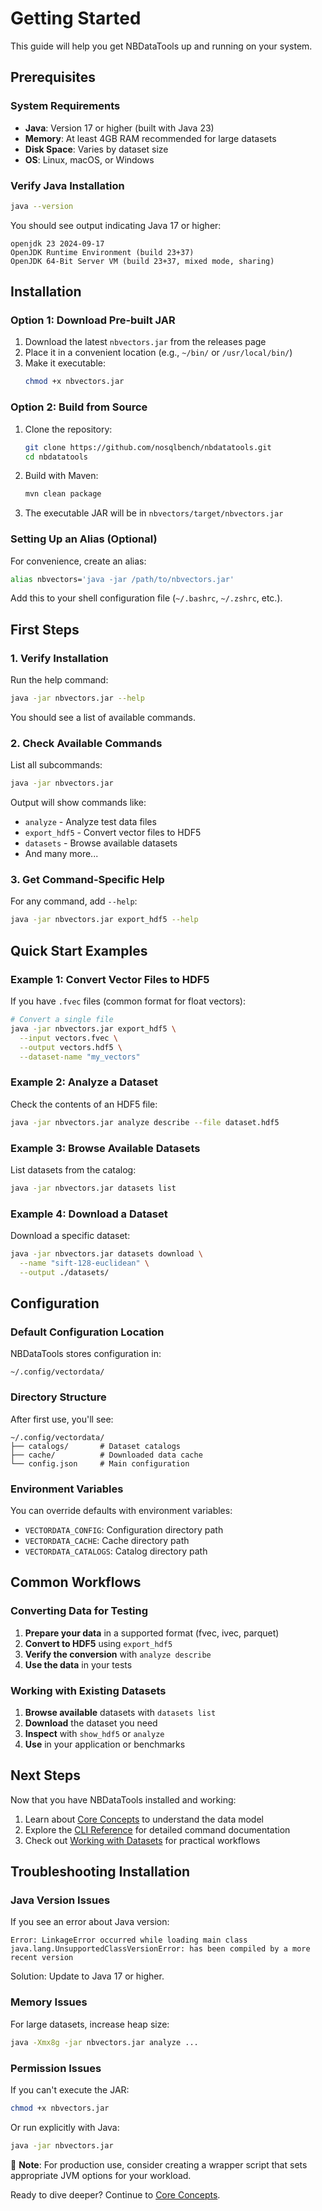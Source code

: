 # Getting Started

This guide will help you get NBDataTools up and running on your system.

## Prerequisites

### System Requirements

- **Java**: Version 17 or higher (built with Java 23)
- **Memory**: At least 4GB RAM recommended for large datasets
- **Disk Space**: Varies by dataset size
- **OS**: Linux, macOS, or Windows

### Verify Java Installation

```bash
java --version
```

You should see output indicating Java 17 or higher:
```
openjdk 23 2024-09-17
OpenJDK Runtime Environment (build 23+37)
OpenJDK 64-Bit Server VM (build 23+37, mixed mode, sharing)
```

## Installation

### Option 1: Download Pre-built JAR

1. Download the latest `nbvectors.jar` from the releases page
2. Place it in a convenient location (e.g., `~/bin/` or `/usr/local/bin/`)
3. Make it executable:
   ```bash
   chmod +x nbvectors.jar
   ```

### Option 2: Build from Source

1. Clone the repository:
   ```bash
   git clone https://github.com/nosqlbench/nbdatatools.git
   cd nbdatatools
   ```

2. Build with Maven:
   ```bash
   mvn clean package
   ```

3. The executable JAR will be in `nbvectors/target/nbvectors.jar`

### Setting Up an Alias (Optional)

For convenience, create an alias:

```bash
alias nbvectors='java -jar /path/to/nbvectors.jar'
```

Add this to your shell configuration file (`~/.bashrc`, `~/.zshrc`, etc.).

## First Steps

### 1. Verify Installation

Run the help command:

```bash
java -jar nbvectors.jar --help
```

You should see a list of available commands.

### 2. Check Available Commands

List all subcommands:

```bash
java -jar nbvectors.jar
```

Output will show commands like:
- `analyze` - Analyze test data files
- `export_hdf5` - Convert vector files to HDF5
- `datasets` - Browse available datasets
- And many more...

### 3. Get Command-Specific Help

For any command, add `--help`:

```bash
java -jar nbvectors.jar export_hdf5 --help
```

## Quick Start Examples

### Example 1: Convert Vector Files to HDF5

If you have `.fvec` files (common format for float vectors):

```bash
# Convert a single file
java -jar nbvectors.jar export_hdf5 \
  --input vectors.fvec \
  --output vectors.hdf5 \
  --dataset-name "my_vectors"
```

### Example 2: Analyze a Dataset

Check the contents of an HDF5 file:

```bash
java -jar nbvectors.jar analyze describe --file dataset.hdf5
```

### Example 3: Browse Available Datasets

List datasets from the catalog:

```bash
java -jar nbvectors.jar datasets list
```

### Example 4: Download a Dataset

Download a specific dataset:

```bash
java -jar nbvectors.jar datasets download \
  --name "sift-128-euclidean" \
  --output ./datasets/
```

## Configuration

### Default Configuration Location

NBDataTools stores configuration in:
```
~/.config/vectordata/
```

### Directory Structure

After first use, you'll see:
```
~/.config/vectordata/
├── catalogs/       # Dataset catalogs
├── cache/          # Downloaded data cache
└── config.json     # Main configuration
```

### Environment Variables

You can override defaults with environment variables:

- `VECTORDATA_CONFIG`: Configuration directory path
- `VECTORDATA_CACHE`: Cache directory path
- `VECTORDATA_CATALOGS`: Catalog directory path

## Common Workflows

### Converting Data for Testing

1. **Prepare your data** in a supported format (fvec, ivec, parquet)
2. **Convert to HDF5** using `export_hdf5`
3. **Verify the conversion** with `analyze describe`
4. **Use the data** in your tests

### Working with Existing Datasets

1. **Browse available** datasets with `datasets list`
2. **Download** the dataset you need
3. **Inspect** with `show_hdf5` or `analyze`
4. **Use** in your application or benchmarks

## Next Steps

Now that you have NBDataTools installed and working:

1. Learn about [Core Concepts](02-core-concepts.md) to understand the data model
2. Explore the [CLI Reference](03-cli-reference.md) for detailed command documentation
3. Check out [Working with Datasets](05-working-with-datasets.md) for practical workflows

## Troubleshooting Installation

### Java Version Issues

If you see an error about Java version:
```
Error: LinkageError occurred while loading main class
java.lang.UnsupportedClassVersionError: has been compiled by a more recent version
```

Solution: Update to Java 17 or higher.

### Memory Issues

For large datasets, increase heap size:
```bash
java -Xmx8g -jar nbvectors.jar analyze ...
```

### Permission Issues

If you can't execute the JAR:
```bash
chmod +x nbvectors.jar
```

Or run explicitly with Java:
```bash
java -jar nbvectors.jar
```

📝 **Note**: For production use, consider creating a wrapper script that sets appropriate JVM options for your workload.

Ready to dive deeper? Continue to [Core Concepts](02-core-concepts.md).